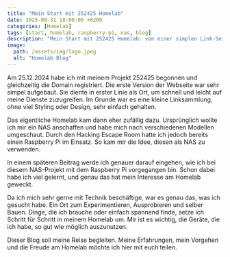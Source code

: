 ```yaml
---
title: "Mein Start mit 252425 Homelab"
date: 2025-08-31 18:00:00 +0200
categories: [Homelab]
tags: [start, homelab, raspberry-pi, nas, blog]
description: "Mein Start mit 252425 Homelab: von einer simplen Link-Seite zu ersten Projekten mit Raspberry Pi als NAS – und wohin die Reise hier im Blog geht."
image:
  path: /assets/img/logo.jpeg
  alt: "Homelab Blog"
---
```


Am 25.12.2024 habe ich mit meinem Projekt 252425 begonnen und gleichzeitig die Domain registriert. Die erste Version der Webseite war sehr simpel aufgebaut. Sie diente in erster Linie als Ort, um schnell und leicht auf meine Dienste zuzugreifen. Im Grunde war es eine kleine Linksammlung, ohne viel Styling oder Design, sehr einfach gehalten.  

Das eigentliche Homelab kam dann eher zufällig dazu. Ursprünglich wollte ich mir ein NAS anschaffen und habe mich nach verschiedenen Modellen umgeschaut. Durch den Hacking Escape Room hatte ich jedoch bereits einen Raspberry Pi im Einsatz. So kam mir die Idee, diesen als NAS zu verwenden.  

In einem späteren Beitrag werde ich genauer darauf eingehen, wie ich bei diesem NAS-Projekt mit dem Raspberry Pi vorgegangen bin. Schon dabei habe ich viel gelernt, und genau das hat mein Interesse am Homelab geweckt.  

Da ich mich sehr gerne mit Technik beschäftige, war es genau das, was ich gesucht habe. Ein Ort zum Experimentieren, Ausprobieren und selber Bauen. Dinge, die ich brauche oder einfach spannend finde, setze ich Schritt für Schritt in meinem Homelab um. Mir ist es wichtig, die Geräte, die ich habe, so gut wie möglich auszunutzen.  

Dieser Blog soll meine Reise begleiten. Meine Erfahrungen, mein Vorgehen und die Freude am Homelab möchte ich hier mit euch teilen.  
